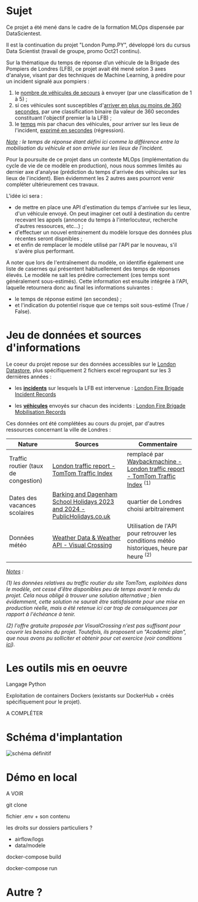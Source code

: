 # Sujet

Ce projet a été mené dans le cadre de la formation MLOps dispensée par DataScientest.

Il est la continuation du projet "London Pump.PY", développé lors du cursus Data Scientist (travail de groupe, promo Oct21 continu).

Sur la thématique du temps de réponse d’un véhicule de la Brigade des Pompiers de Londres (LFB), ce projet avait été mené selon 3 axes d'analyse, visant par des techniques de Machine Learning, à prédire  pour un incident signalé aux pompiers :

 1. le <u>nombre de véhicules de secours</u> à envoyer (par une classification de 1 à 5) ;
 2. si ces véhicules sont susceptibles d'<u>arriver en plus ou moins de 360 secondes</u>, par une classification binaire (la valeur de 360 secondes constituant l'objectif premier la la LFB) ;
 3. le <u>temps</u> mis par chacun des véhicules, pour arriver sur les lieux de l'incident, <u>exprimé en secondes</u> (régression).

*<u>Note</u> : le temps de réponse étant défini ici comme la différence entre la mobilisation du véhicule et son arrivée sur les lieux de l’incident.*

Pour la poursuite de ce projet dans un contexte MLOps (implémentation du cycle de vie de ce modèle en production), nous nous sommes limités au dernier axe d'analyse (prédiction du temps d'arrivée des véhicules sur les lieux de l'incident). Bien évidemment les 2 autres axes pourront venir compléter ultérieurement ces travaux.

L'idée ici sera :

  * de mettre en place une API d'estimation du temps d'arrivée sur les lieux, d'un véhicule envoyé. On peut imaginer cet outil à destination du centre recevant les appels (annonce du temps à l'interlocuteur, recherche d'autres ressources, etc...) ;
  * d'effectuer un nouvel entrainement du modèle lorsque des données plus récentes seront dispnibles ;
  * et enfin de remplacer le modèle utilisé par l'API par le nouveau, s'il s'avère plus performant.

A noter que lors de l'entraînement du modèle, on identifie également une liste de casernes qui présentent habituellement des temps de réponses élevés. Le modèle ne sait les prédire correctement (ces temps sont généralement sous-estimés). Cette information est ensuite intégrée à l'API, laquelle retournera donc au final les informations suivantes :

  * le temps de réponse estimé (en secondes) ;
  * et l'indication du potentiel risque que ce temps soit sous-estimé (True / False).


# Jeu de données et sources d'informations

Le coeur du projet repose sur des données accessibles sur le [London Datastore](https://data.london.gov.uk/), plus spécifiquement 2 fichiers excel regroupant sur les 3 dernières années :

  * les **<u>incidents</u>** sur lesquels la LFB est intervenue : [London Fire Brigade Incident Records](https://data.london.gov.uk/dataset/london-fire-brigade-incident-records)

  * les **<u>véhicules</u>** envoyés sur chacun des incidents : [London Fire Brigade Mobilisation Records](https://data.london.gov.uk/dataset/london-fire-brigade-mobilisation-records)


Ces données ont été complétées au cours du projet, par d'autres ressources concernant la ville de Londres :


|Nature                        |Sources                                                                                                                                                |Commentaire                                                                                                                                                                       |
|------------------------------------|-------------------------------------------------------------------------------------------------------------------------------------------------------|----------------------------------------------------------------------------------------------------------------------------------------------------------------------------------|
|Traffic routier (taux de congestion)|[London traffic report - TomTom Traffic Index](https://www.tomtom.com/traffic-index/london-traffic/)                                                   |remplacé par [Waybackmachine - London traffic report - TomTom Traffic Index](https://web.archive.org/web/20221118182654/https://www.tomtom.com/traffic-index/london-traffic/) <sup>(1)</sup> |
|Dates des vacances scolaires        |[Barking and Dagenham School Holidays 2023 and 2024 - PublicHolidays.co.uk](https://publicholidays.co.uk/school-holidays/england/barking-and-dagenham/)| quartier de Londres choisi arbitrairement
|Données météo                       |[Weather Data & Weather API - Visual Crossing](https://www.visualcrossing.com/)                                                                        |Utilisation de l'API pour retrouver les conditions météo historiques, heure par heure <sup>(2)</sup>                                                                                             |

*<u>Notes</u> :*

*(1) les données relatives au traffic routier du site TomTom, exploitées dans le modèle, ont cessé d'être disponibles peu de temps avant le rendu du projet. Cela nous obligé à trouver une solution alternative ; bien évidemment, cette solution ne saurait être satisfaisante pour une mise en production réelle, mais a été retenue ici car trop de conséquences par rapport à l'échéance à tenir.*

*(2) l'offre gratuite proposée par VisualCrossing n'est pas suffisant pour couvrir les besoins du projet. Toutefois, ils proposent un "Academic plan", que nous avons pu solliciter et obtenir pour cet exercice (voir conditions [ici](https://www.visualcrossing.com/resources/documentation/weather-data/academic-student-and-research-discounts-for-weather-data/)).*


# Les outils mis en oeuvre

Langage Python

Exploitation de containers Dockers (existants sur DockerHub + créés spécifiquement pour le projet).

A COMPLÉTER

# Schéma d'implantation

![schéma définitif](/home/gjavey/Documents/Travail/2021_Congé_reclassement/Projet_data_science/Formations_projet/04_MLOps_formation/Projet_MLOps/Diagramme_projet.drawio.png)

# Démo en local

A VOIR

git clone

fichier .env + son contenu

les droits sur dossiers particuliers ?

* airflow/logs
* data/modele

docker-compose build

docker-compose run

# Autre ?

